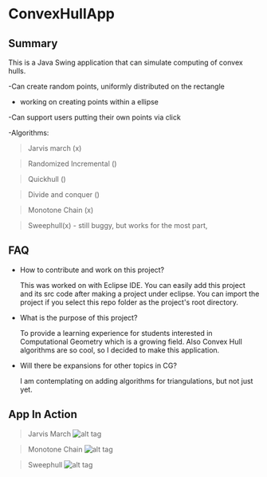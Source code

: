 ConvexHullApp
=============

Summary
----------------
This is a Java Swing application that can simulate computing of convex hulls.

-Can create random points, uniformly distributed on the rectangle
  - working on creating points within a ellipse

-Can support users putting their own points via click

-Algorithms:

>Jarvis march (x)

>Randomized Incremental ()

>Quickhull ()

>Divide and conquer ()

>Monotone Chain (x)

>Sweephull(x) - still buggy, but works for the most part,

FAQ
----------------

- How to contribute and work on this project?

  This was worked on with Eclipse IDE. You can easily add this project and its src code after making a project under eclipse.   You can import the project if you select this repo folder as the project's root directory.

- What is the purpose of this project?

  To provide a learning experience for students interested in Computational Geometry which is a growing field. Also Convex Hull algorithms are so cool, so I decided to make this application.
  
- Will there be expansions for other topics in CG?

  I am contemplating on adding algorithms for triangulations, but not just yet.

App In Action
------------
> Jarvis March
  ![alt tag](https://raw.github.com/Lonkal/ConvexHullApp/master/images/jarvismarchdemo.gif)

> Monotone Chain
  ![alt tag](https://raw.github.com/Lonkal/ConvexHullApp/master/images/monotonechaindemo.gif)

> Sweephull
  ![alt tag](https://raw.github.com/Lonkal/ConvexHullApp/master/images/sweephulldemo.gif)
